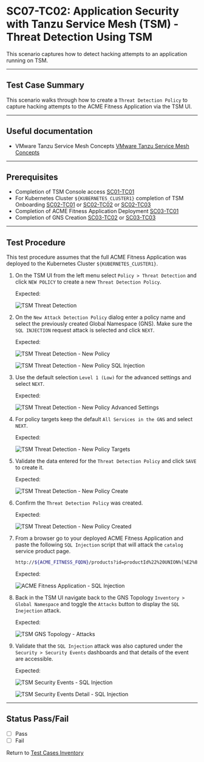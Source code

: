 # SC07-TC02: Application Security with Tanzu Service Mesh (TSM) - Threat Detection Using TSM

This scenario captures how to detect hacking attempts to an application running on TSM.

---

## Test Case Summary

This scenario walks through how to create a `Threat Detection Policy` to capture hacking attempts to the ACME Fitness Application via the TSM UI.

---

## Useful documentation

* VMware Tanzu Service Mesh Concepts [VMware Tanzu Service Mesh Concepts](https://docs.vmware.com/en/VMware-Tanzu-Service-Mesh/services/concepts-guide/GUID-DEB57BAB-688F-4A4D-81E8-9CECC0F80FD5.html)

---

## Prerequisites

* Completion of TSM Console access [SC01-TC01](../sc01-environment-setup/sc01-tc01-validate-tsm-console.md)
* For Kubernetes Cluster `${KUBERNETES_CLUSTER1}` completion of TSM Onboarding [SC02-TC01](../sc02-cluster-onboarding/sc02-tc01-onboard-tsm-ui.md) or [SC02-TC02](../sc02-cluster-onboarding/sc02-tc02-onboard-tmc.md) or [SC02-TC03](../sc02-cluster-onboarding/sc02-tc03-onboard-tsm-api.md)
* Completion of ACME Fitness Application Deployment [SC03-TC01](../sc03-application-deployment/sc03-tc01-acme-fitness-application.md)
* Completion of GNS Creation [SC03-TC02](../sc03-application-deployment/sc03-tc02-acme-fitness-gns-ui.md) or [SC03-TC03](../sc03-application-deployment/sc03-tc03-acme-fitness-gns-api.md)

---

## Test Procedure

This test procedure assumes that the full ACME Fitness Application was deployed to the Kubernetes Cluster `${KUBERNETES_CLUSTER1}`.

1. On the TSM UI from the left menu select `Policy > Threat Detection` and click `NEW POLICY` to create a new `Threat Detection Policy`.

    Expected:

    ![TSM Threat Detection](../images/vmware-tsm-threat-detection.png)

2. On the `New Attack Detection Policy` dialog enter a policy name and select the previously created Global Namespace (GNS). Make sure the `SQL INJECTION` request attack is selected and click `NEXT`.

    Expected:

    ![TSM Threat Detection - New Policy](../images/vmware-tsm-threat-detection-new-policy.png)

    ![TSM Threat Detection - New Policy SQL Injection](../images/vmware-tsm-threat-detection-new-policy-sql-injection.png)

3. Use the default selection `Level 1 (Low)` for the advanced settings and select `NEXT`.

    Expected:

    ![TSM Threat Detection - New Policy Advanced Settings](../images/vmware-tsm-threat-detection-advanced-settings.png)

4. For policy targets keep the default `All Services in the GNS` and select `NEXT`.

    Expected:

    ![TSM Threat Detection - New Policy Targets](../images/vmware-tsm-threat-detection-policy-target.png)

5. Validate the data entered for the `Threat Detection Policy` and click `SAVE` to create it.

    Expected:

    ![TSM Threat Detection - New Policy Create](../images/vmware-tsm-threat-detection-policy-create.png)

6. Confirm the `Threat Detection Policy` was created.

    Expected:

    ![TSM Threat Detection - New Policy Created](../images/vmware-tsm-threat-detection-policy-created.png)

7. From a browser go to your deployed ACME Fitness Application and paste the following `SQL Injection` script that will attack the `catalog` service product page.

    ```bash
    http://${ACME_FITNESS_FQDN}/products?id=productId%22%20UNION%[%E2%80%A6]20database(),2,3,4,5,6,7%20--+
    ```

    Expected:

    ![ACME Fitness Application - SQL Injection](../images/acme-fitness-sql-injection.png)

8. Back in the TSM UI navigate back to the GNS Topology `Inventory > Global Namespace` and toggle the `Attacks` button to display the `SQL Inejection` attack.

    Expected:

    ![TSM GNS Topology - Attacks](../images/vmware-tsm-gns-topology-attack.png)

9. Validate that the `SQL Injection` attack was also captured under the `Security > Security Events` dashboards and that details of the event are accessible.

    Expected:

    ![TSM Security Events - SQL Injection](../images/vmware-tsm-security-events.png)

    ![TSM Security Events Detail - SQL Injection](../images/vmware-tsm-security-event-detail.png)

---

## Status Pass/Fail

* [  ] Pass
* [  ] Fail

Return to [Test Cases Inventory](../../README.md#test-cases-inventory)
